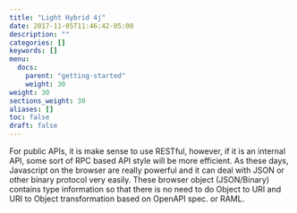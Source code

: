 ```yaml
---
title: "Light Hybrid 4j"
date: 2017-11-05T11:46:42-05:00
description: ""
categories: []
keywords: []
menu:
  docs:
    parent: "getting-started"
    weight: 30
weight: 30
sections_weight: 30
aliases: []
toc: false
draft: false
---
```


For public APIs, it is make sense to use RESTful, however, if it is an internal API,
some sort of RPC based API style will be more efficient. As these days, Javascript on
the browser are really powerful and it can deal with JSON or other binary protocol
very easily. These browser object (JSON/Binary) contains type information so that there
is no need to do Object to URI and URI to Object transformation based on OpenAPI spec.
or RAML. 